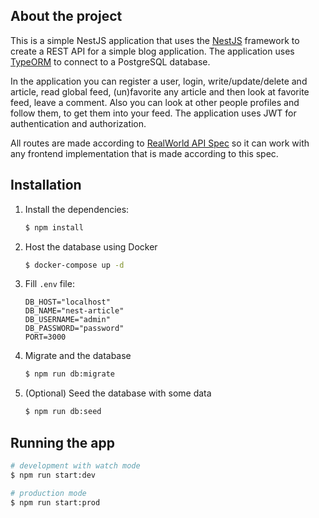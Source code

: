 ## About the project
This is a simple NestJS application that uses the [NestJS](https://nestjs.com/) framework to create a REST API for a simple blog application. The application uses [TypeORM](https://typeorm.io/#/) to connect to a PostgreSQL database.

In the application you can register a user, login, write/update/delete and article, read global feed, (un)favorite any article and then look at favorite feed, leave a comment. Also you can look at other people profiles and follow them, to get them into your feed. The application uses JWT for authentication and authorization.

All routes are made according to [RealWorld API Spec](https://realworld-docs.netlify.app/docs/specs/backend-specs/endpoints) so it can work with any frontend implementation that is made according to this spec.
## Installation

1. Install the dependencies:
    ```bash
    $ npm install
    ```

2. Host the database using Docker
    ```bash
    $ docker-compose up -d
    ```
    
3. Fill `.env` file:
    ```
    DB_HOST="localhost"
    DB_NAME="nest-article"
    DB_USERNAME="admin"
    DB_PASSWORD="password"
    PORT=3000
    ```

4. Migrate and the database
    ```bash
    $ npm run db:migrate
    ```

5. (Optional) Seed the database with some data
    ```bash
    $ npm run db:seed
    ```

## Running the app


```bash
# development with watch mode
$ npm run start:dev

# production mode
$ npm run start:prod
```

